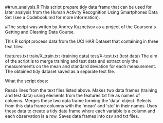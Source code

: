 ##run_analysis.R
This script prepare tidy data frame that can be used for later analysis from the Human Activity Recognition Using Smartphones Data Set (see a Codebook.md for more information).

#The script was writen by Andrey Kuznetsov as a project of the Coursera's Getting and Cleaning Data Course.

This R script process data from the UCI HAR Dataset that containing in three text files:

features.txt
train/X_train.txt (training data)
test/X-test.txt (test data)
The aim of the script is to merge training and test data and extract only the measurements on the mean and standard deviation for each measurement. The obtained tidy dataset saved as a separate text file.

What the script does:

Reads lines from the text files listed above.
Makes two data frames (training and test data) using elements from the features.txt file as names of columns.
Merges these two data frame forming the 'data' object.
Selects from this data frame columns with the 'mean' and 'std' in their names.
Uses these data to create a tidy data frame where each variable is a column and each observation is a row.
Saves data frames into csv and txt files.
